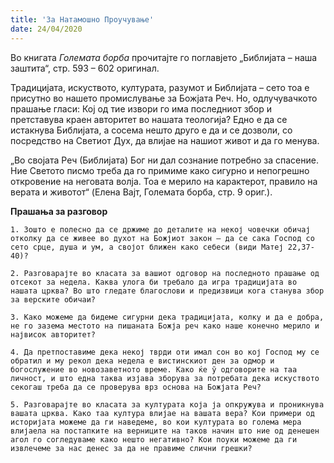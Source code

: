 ```yaml
---
title: 'За Натамошно Проучување'
date: 24/04/2020
---
```


Во книгата *Големата борба* прочитајте го поглавјето „Библијата – наша заштита“, стр. 593 – 602 оригинал.

Традицијата, искуството, културата, разумот и Библијата – сето тоа е присутно во нашето промислување за Божјата Реч. Но, одлучувачкото прашање гласи: Кој од тие извори го има последниот збор и претставува краен авторитет во нашата теологија? Едно е да се истакнува Библијата, а сосема нешто друго е да и се дозволи, со посредство на Светиот Дух, да влијае на нашиот живот и да го менува.

„Во својата Реч (Библијата) Бог ни дал сознание потребно за спасение. Ние Светото писмо треба да го примиме како сигурно и непогрешно откровение на неговата волја. Тоа е мерило на карактерот, правило на верата и животот“ (Eлена Вајт, Големата борба, стр. 9 oриг.).

**Прашања за разговор**

`1. Зошто е полесно да се држиме до деталите на некој човечки обичај отколку да се живее во духот на Божјиот закон – да се сака Господ со сето срце, душа и ум, а својот ближен како себеси (види Матеј 22,37-40)?`

`2. Разговарајте во класата за вашиот одговор на последното прашање од отсекот за недела. Каква улога би требало да игра традицијата во нашата црква? Во што гледате благослови и предизвици кога станува збор за верските обичаи?`

`3. Како можеме да бидеме сигурни дека традицијата, колку и да е добра, не го зазема местото на пишаната Божја реч како наше конечно мерило и највисок авторитет?`

`4. Да претпоставиме дека некој тврди оти имал сон во кој Господ му се обратил и му рекол дека недела е вистинскиот ден за одмор и богослужение во новозаветното време. Како ќе ў одговорите на таа личност, и што една таква изјава зборува за потребата дека искуството секогаш треба да се проверува врз основа на Божјата Реч?`

`5. Разговарајте во класата за културата која ја опкружува и проникнува вашата црква. Како таа култура влијае на вашата вера? Кои примери од историјата можеме да ги наведеме, во кои културата во голема мера влијаела на постапките на верниците на таков начин што ние од денешен агол го согледуваме како нешто негативно? Кои поуки можеме да ги извлечеме за нас денес за да не правиме слични грешки?`

